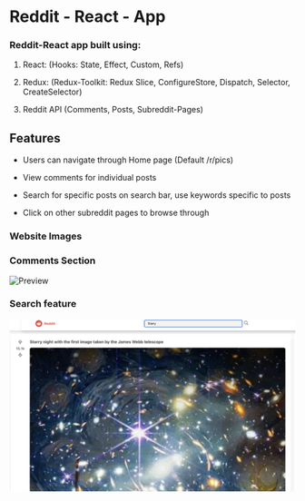 # Reddit - React - App

### Reddit-React app built using:

1. React: (Hooks: State, Effect, Custom, Refs)

2. Redux: (Redux-Toolkit: Redux Slice, ConfigureStore, Dispatch, Selector, CreateSelector)

3. Reddit API (Comments, Posts, Subreddit-Pages)

## Features

- Users can navigate through Home page (Default /r/pics)

- View comments for individual posts

- Search for specific posts on search bar, use keywords specific to posts

- Click on other subreddit pages to browse through

### Website Images

### Comments Section

![Preview](comments.png?raw=true)

### Search feature

![Preview](search.png?raw=true)
